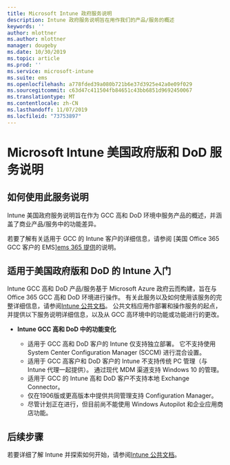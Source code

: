 ```yaml
---
title: Microsoft Intune 政府服务说明
description: Intune 政府服务说明旨在用作我们的产品/服务的概述
keywords: ''
author: mlottner
ms.author: mlottner
manager: dougeby
ms.date: 10/30/2019
ms.topic: article
ms.prod: ''
ms.service: microsoft-intune
ms.suite: ems
ms.openlocfilehash: a778fded39a080b721b6e37d3925e42a0e09f029
ms.sourcegitcommit: c63d47c411504fb84651c43bb6851d9692450067
ms.translationtype: MT
ms.contentlocale: zh-CN
ms.lasthandoff: 11/07/2019
ms.locfileid: "73753897"
---
```

# <a name="microsoft-intune-for-us-government-gcc-high-and-dod-service-description"></a>Microsoft Intune 美国政府版和 DoD 服务说明

## <a name="how-to-use-this-service-description"></a>如何使用此服务说明
Intune 美国政府服务说明旨在作为 GCC 高和 DoD 环境中服务产品的概述，并涵盖了商业产品/服务中的功能差异。

若要了解有关适用于 GCC 的 Intune 客户的详细信息，请参阅 [美国 Office 365 GCC 客户的 EMS][ems 365 提供](ems-govt-service-description.md#ems-offers-for-us-government-and-office-365-interoperability)的说明。

## <a name="get-started-with-intune-for-us-government-gcc-high-and-dod"></a>适用于美国政府版和 DoD 的 Intune 入门

Intune GCC 高和 DoD 产品/服务基于 Microsoft Azure 政府云而构建，旨在与 Office 365 GCC 高和 DoD 环境进行操作。 有关此服务以及如何使用该服务的完整详细信息，请参阅[Intune 公共文档](https://docs.microsoft.com/intune/)。 公共文档应用作部署和操作服务的起点，并提供以下服务说明详细信息，以及从 GCC 高环境中的功能或功能进行的更改。 

- **Intune GCC 高和 DoD 中的功能变化**

  - 适用于 GCC 高和 DoD 客户的 Intune 仅支持独立部署。 它不支持使用 System Center Configuration Manager (SCCM) 进行混合设置。 
  - 适用于 GCC 高客户和 DoD 客户的 Intune 不支持传统 PC 管理（与 Intune 代理一起提供）。 通过现代 MDM 渠道支持 Windows 10 的管理。 
  - 适用于 GCC 的 Intune 高和 DoD 客户不支持本地 Exchange Connector。 
  - 仅在1906版或更高版本中提供共同管理支持 Configuration Manager。 
  - 尽管计划正在进行，但目前尚不能使用 Windows Autopilot 和企业应用商店功能。 

## <a name="next-steps"></a>后续步骤
若要详细了解 Intune 并探索如何开始，请参阅[Intune 公共文档](https://docs.microsoft.com/intune/index)。

